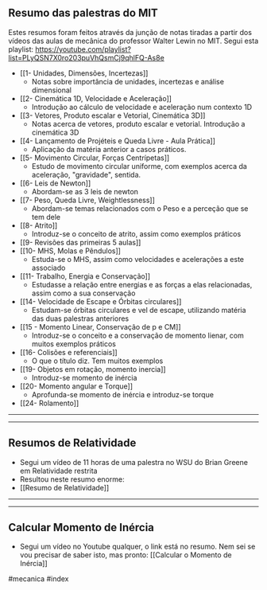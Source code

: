 ## Resumo das palestras do MIT
Estes resumos foram feitos através da junção de notas tiradas a partir dos vídeos das aulas de mecânica do professor Walter Lewin no MIT. Segui esta playlist: https://youtube.com/playlist?list=PLyQSN7X0ro203puVhQsmCj9qhlFQ-As8e

- [[1- Unidades, Dimensões, Incertezas]]
    - Notas sobre importância de unidades, incertezas e análise dimensional
- [[2- Cinemática 1D, Velocidade e Aceleração]]
    - Introdução ao cálculo de velocidade e aceleração num contexto 1D
- [[3- Vetores, Produto escalar e Vetorial, Cinemática 3D]]
    - Notas acerca de vetores, produto escalar e vetorial. Introdução a cinemática 3D
- [[4- Lançamento de Projéteis e Queda Livre - Aula Prática]]
    - Aplicação da matéria anterior a casos práticos.
- [[5- Movimento Circular, Forças Centrípetas]]
    - Estudo de movimento circular uniforme, com exemplos acerca da aceleração, "gravidade", sentida.
- [[6- Leis de Newton]]
    - Abordam-se as 3 leis de newton
- [[7- Peso, Queda Livre, Weightlessness]]
    - Abordam-se temas relacionados com o Peso e a perceção que se tem dele
- [[8- Atrito]]
    - Introduz-se o conceito de atrito, assim como exemplos práticos
- [[9- Revisões das primeiras 5 aulas]]
- [[10- MHS, Molas e Pêndulos]]
    - Estuda-se o MHS, assim como velocidades e acelerações a este associado
- [[11- Trabalho, Energia e Conservação]]
    - Estudasse a relação entre energias e as forças a elas relacionadas, assim como a sua conservação
- [[14- Velocidade de Escape e Órbitas circulares]]
    - Estudam-se órbitas circulares e vel de escape, utilizando matéria das duas palestras anteriores
- [[15 - Momento Linear, Conservação de p e CM]]
    - Introduz-se o conceito e a conservação de momento lienar, com muitos exemplos práticos
- [[16- Colisões e referenciais]]
    - O que o título diz. Tem muitos exemplos
- [[19- Objetos em rotação, momento inercia]]
    - Introduz-se momento de inércia
- [[20- Momento angular e Torque]]
    - Aprofunda-se momento de inércia e introduz-se torque
- [[24- Rolamento]]
----
---
## Resumos de Relatividade
- Segui um vídeo de 11 horas de uma palestra no WSU do Brian Greene em Relatividade restrita
- Resultou neste resumo enorme:
- [[Resumo de Relatividade]]

---
---
## Calcular Momento de Inércia
- Segui um vídeo no Youtube qualquer, o link está no resumo. Nem sei se vou precisar de saber isto, mas pronto: [[Calcular o Momento de Inércia]]

#mecanica #index